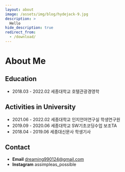 ```yaml
---
layout: about
image: /assets/img/blog/hydejack-9.jpg
description: >
  Hello
hide_description: true
redirect_from:
  - /download/
---
```


# About Me

<!--author-->

## Education
- 2018.03 - 2022.02 세종대학교 호텔관광경영학

## Activities in University
- 2021.06 - 2022.02 세종대학교 인지언어연구실 학생연구원
- 2019.09 - 2020.06 세종대학교 SW기초코딩수업 보조TA
- 2018.04 - 2019.06 세종대신문사 학생기사

## Contact
- **Email** dreaming990124@gmail.com
- **Instagram** assimpleas_possible

